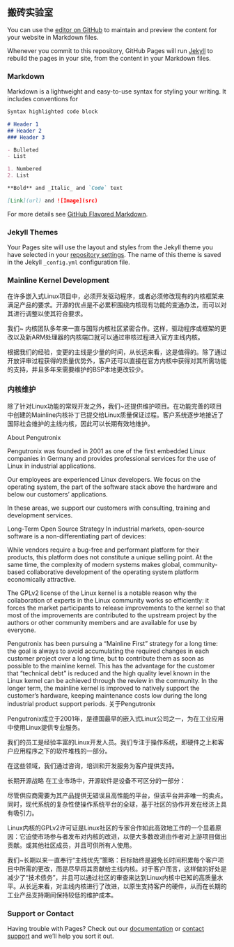 ## 搬砖实验室

You can use the [editor on GitHub](https://github.com/hodcarrier/hodcarrier.org/edit/gh-pages/index.md) to maintain and preview the content for your website in Markdown files.

Whenever you commit to this repository, GitHub Pages will run [Jekyll](https://jekyllrb.com/) to rebuild the pages in your site, from the content in your Markdown files.

### Markdown

Markdown is a lightweight and easy-to-use syntax for styling your writing. It includes conventions for

```markdown
Syntax highlighted code block

# Header 1
## Header 2
### Header 3

- Bulleted
- List

1. Numbered
2. List

**Bold** and _Italic_ and `Code` text

[Link](url) and ![Image](src)
```

For more details see [GitHub Flavored Markdown](https://guides.github.com/features/mastering-markdown/).

### Jekyll Themes

Your Pages site will use the layout and styles from the Jekyll theme you have selected in your [repository settings](https://github.com/hodcarrier/hodcarrier.org/settings). The name of this theme is saved in the Jekyll `_config.yml` configuration file.

### Mainline Kernel Development

在许多嵌入式Linux项目中，必须开发驱动程序，或者必须修改现有的内核框架来满足产品的要求。开源的优点是不必累积围绕内核现有功能的变通办法，而可以对其进行调整以使其符合要求。

我们~ 内核团队多年来一直与国际内核社区紧密合作。这样，驱动程序或框架的更改以及新ARM处理器的内核端口就可以通过审核过程进入官方主线内核。

根据我们的经验，变更的主线是少量的时间，从长远来看，这是值得的。除了通过开放评审过程获得的质量优势外，客户还可以直接在官方内核中获得对其所需功能的支持，并且多年来需要维护的BSP本地更改较少。

### 内核维护

除了针对Linux功能的常规开发之外，我们~还提供维护项目。在功能完善的项目中创建的Mainline内核补丁已提交给Linux质量保证过程。客户系统逐步地接近了国际社会维护的主线内核，因此可以长期有效地维护。


About Pengutronix

Pengutronix was founded in 2001 as one of the first embedded Linux companies in Germany and provides professional services for the use of Linux in industrial applications.

Our employees are experienced Linux developers. We focus on the operating system, the part of the software stack above the hardware and below our customers’ applications.

In these areas, we support our customers with consulting, training and development services.

Long-Term Open Source Strategy
In industrial markets, open-source software is a non-differentiating part of devices:

While vendors require a bug-free and performant platform for their products, this platform does not constitute a unique selling point. At the same time, the complexity of modern systems makes global, community-based collaborative development of the operating system platform economically attractive.

The GPLv2 license of the Linux kernel is a notable reason why the collaboration of experts in the Linux community works so efficiently: it forces the market participants to release improvements to the kernel so that most of the improvements are contributed to the upstream project by the authors or other community members and are available for use by everyone.

Pengutronix has been pursuing a “Mainline First” strategy for a long time: the goal is always to avoid accumulating the required changes in each customer project over a long time, but to contribute them as soon as possible to the mainline kernel. This has the advantage for the customer that “technical debt” is reduced and the high quality level known in the Linux kernel can be achieved through the review in the community. In the longer term, the mainline kernel is improved to natively support the customer’s hardware, keeping maintenance costs low during the long industrial product support periods.
关于Pengutronix

Pengutronix成立于2001年，是德国最早的嵌入式Linux公司之一，为在工业应用中使用Linux提供专业服务。

我们的员工是经验丰富的Linux开发人员。我们专注于操作系统，即硬件之上和客户应用程序之下的软件堆栈的一部分。

在这些领域，我们通过咨询，培训和开发服务为客户提供支持。

长期开源战略
在工业市场中，开源软件是设备不可区分的一部分：

尽管供应商需要为其产品提供无错误且高性能的平台，但该平台并非唯一的卖点。同时，现代系统的复杂性使操作系统平台的全球，基于社区的协作开发在经济上具有吸引力。

Linux内核的GPLv2许可证是Linux社区的专家合作如此高效地工作的一个显着原因：它迫使市场参与者发布对内核的改进，以便大多数改进由作者对上游项目做出贡献。或其他社区成员，并且可供所有人使用。

我们~长期以来一直奉行“主线优先”策略：目标始终是避免长时间积累每个客户项目中所需的更改，而是尽早将其贡献给主线内核。对于客户而言，这样做的好处是减少了“技术债务”，并且可以通过社区的审查来达到Linux内核中已知的高质量水平。从长远来看，对主线内核进行了改进，以原生支持客户的硬件，从而在长期的工业产品支持期间保持较低的维护成本。

### Support or Contact

Having trouble with Pages? Check out our [documentation](https://docs.github.com/categories/github-pages-basics/) or [contact support](https://github.com/contact) and we’ll help you sort it out.
